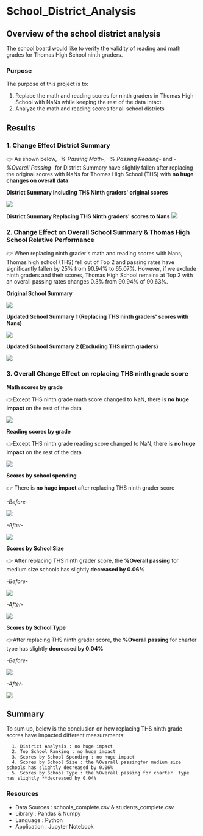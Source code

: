 # School_District_Analysis
  
## Overview of the school district analysis
The school board would like to verify the validity of reading and math grades for Thomas High School ninth graders.
### Purpose
The purpose of this project is to:
  1. Replace the math and reading scores for ninth graders in Thomas High School with NaNs while keeping the rest of the data intact.
  2. Analyze the math and reading scores for all school districts

## Results
### 1. Change Effect District Summary 

:point_right: As shown below, *-% Passing Math*-, *-% Passing Reading*- and *-%Overall Passing*- for District Summary have slightly fallen after replacing the original scores with NaNs for Thomas High School (THS) with **no huge changes on overall data**.

**District Summary Including THS Ninth graders' original scores**

![](Resources/district_summary_before.png)

**District Summary Replacing THS Ninth graders' scores to Nans**
![](Resources/district_summary_after.png)

### 2. Change Effect on Overall School Summary & Thomas High School Relative Performance

:point_right: When replacing ninth grader's math and reading scores with Nans, Thomas high school (THS) fell out of Top 2 and passing rates have significantly fallen by 25% from 90.94% to 65.07%.
However, if we exclude ninth graders and their scores, Thomas High School remains at Top 2 with an overall passing rates changes 0.3% from 90.94% of 90.63%.

**Original School Summary**

![](Resources/school_summary_original_2.png)

**Updated School Summary 1 (Replacing THS ninth graders' scores with Nans)**

![](Resources/school_summary_Before_1.png)

**Updated School Summary 2 (Excluding THS ninth graders)**

![](Resources/school_summary_after.png)


### 3. Overall Change Effect on replacing THS ninth grade score

**Math scores by grade**

:point_right:Except THS ninth grade math score changed to NaN, there is **no huge impact** on the rest of the data

![](Resources/math_score_nan.png)

**Reading scores by grade**

:point_right:Except THS ninth grade reading score changed to NaN, there is **no huge impact** on the rest of the data

![](Resources/reading_score_nan.png)


**Scores by school spending**

:point_right: There is **no huge impact** after replacing THS ninth grader score

*-Before*-

![](Resources/school_spending_original.png)

*-After*-

![](Resources/school_spending_nan.png)

**Scores by School Size**

:point_right: After replacing THS ninth grader score, the **%Overall passing**  for medium size schools has slightly **decreased by 0.06%**

*-Before*-

![](Resources/school_size_original.png)

*-After*-

![](Resources/school_size_nan.png)

**Scores by School Type**

:point_right:After replacing THS ninth grader score, the **%Overall passing** for charter type has slightly **decreased by 0.04%**

*-Before*-

![](Resources/school_type_original.png)

*-After*-

![](Resources/school_type_after.png)

## Summary 
To sum up, below is the conclusion on how replacing THS ninth grade scores have impacted different measurements:

```
  1. District Analysis : no huge impact 
  2. Top School Ranking : no huge impact
  3. Scores by School Spending : no huge impact
  4. Scores by School Size : the %Overall passingfor medium size schools has slightly decreased by 0.06%
  5. Scores by School Type : the %Overall passing for charter  type has slightly **decreased by 0.04%

```

### Resources
  - Data Sources : schools_complete.csv & students_complete.csv
  - Library : Pandas & Numpy
  - Language : Python
  - Application : Jupyter Notebook
